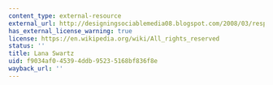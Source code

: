 ```yaml
---
content_type: external-resource
external_url: http://designingsociablemedia08.blogspot.com/2008/03/response-4-time-and-history.html
has_external_license_warning: true
license: https://en.wikipedia.org/wiki/All_rights_reserved
status: ''
title: Lana Swartz
uid: f9034af0-4539-4ddb-9523-5168bf836f8e
wayback_url: ''
---
```

